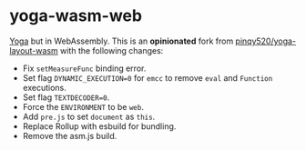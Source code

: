 # yoga-wasm-web

[Yoga](https://github.com/facebook/yoga) but in WebAssembly. This is an **opinionated** fork from [pinqy520/yoga-layout-wasm](https://github.com/pinqy520/yoga-layout-wasm) with the following changes:

- Fix `setMeasureFunc` binding error.
- Set flag `DYNAMIC_EXECUTION=0` for `emcc` to remove `eval` and `Function` executions.
- Set flag `TEXTDECODER=0`.
- Force the `ENVIRONMENT` to be `web`.
- Add `pre.js` to set `document` as `this`.
- Replace Rollup with esbuild for bundling.
- Remove the asm.js build.
